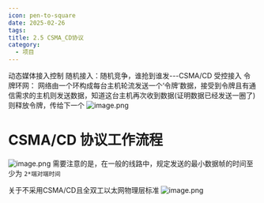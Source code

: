 ```yaml
---
icon: pen-to-square
date: 2025-02-26
tags: 
title: 2.5 CSMA_CD协议
category:
  - 项目
---
```

 动态媒体接入控制
 随机接入：随机竞争，谁抢到谁发---CSMA/CD
 受控接入
	 令牌环网： 网络由一个环构成每台主机轮流发送一个‘令牌’数据，接受到令牌且有通信需求的主机则发送数据，知道这台主机再次收到数据(证明数据已经发送一圈了)则释放令牌，传给下一个
![image.png](https://cdn.jsdelivr.net/gh/fakeppa/blog-img/20250227162511.png)
# CSMA/CD 协议工作流程
![image.png](https://cdn.jsdelivr.net/gh/fakeppa/blog-img/20250227162738.png)
需要注意的是，在一般的线路中，规定发送的最小数据帧的时间至少为
`2*端对端时间`


关于不采用CSMA/CD且全双工以太网物理层标准
![image.png](https://cdn.jsdelivr.net/gh/fakeppa/blog-img/20251030213145.png)

